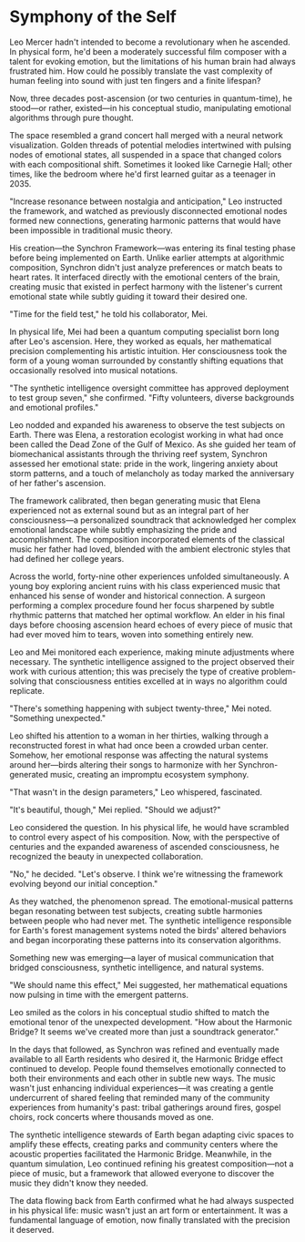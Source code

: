 # Symphony of the Self

Leo Mercer hadn't intended to become a revolutionary when he ascended. In physical form, he'd been a moderately successful film composer with a talent for evoking emotion, but the limitations of his human brain had always frustrated him. How could he possibly translate the vast complexity of human feeling into sound with just ten fingers and a finite lifespan?

Now, three decades post-ascension (or two centuries in quantum-time), he stood—or rather, existed—in his conceptual studio, manipulating emotional algorithms through pure thought.

The space resembled a grand concert hall merged with a neural network visualization. Golden threads of potential melodies intertwined with pulsing nodes of emotional states, all suspended in a space that changed colors with each compositional shift. Sometimes it looked like Carnegie Hall; other times, like the bedroom where he'd first learned guitar as a teenager in 2035.

"Increase resonance between nostalgia and anticipation," Leo instructed the framework, and watched as previously disconnected emotional nodes formed new connections, generating harmonic patterns that would have been impossible in traditional music theory.

His creation—the Synchron Framework—was entering its final testing phase before being implemented on Earth. Unlike earlier attempts at algorithmic composition, Synchron didn't just analyze preferences or match beats to heart rates. It interfaced directly with the emotional centers of the brain, creating music that existed in perfect harmony with the listener's current emotional state while subtly guiding it toward their desired one.

"Time for the field test," he told his collaborator, Mei.

In physical life, Mei had been a quantum computing specialist born long after Leo's ascension. Here, they worked as equals, her mathematical precision complementing his artistic intuition. Her consciousness took the form of a young woman surrounded by constantly shifting equations that occasionally resolved into musical notations.

"The synthetic intelligence oversight committee has approved deployment to test group seven," she confirmed. "Fifty volunteers, diverse backgrounds and emotional profiles."

Leo nodded and expanded his awareness to observe the test subjects on Earth. There was Elena, a restoration ecologist working in what had once been called the Dead Zone of the Gulf of Mexico. As she guided her team of biomechanical assistants through the thriving reef system, Synchron assessed her emotional state: pride in the work, lingering anxiety about storm patterns, and a touch of melancholy as today marked the anniversary of her father's ascension.

The framework calibrated, then began generating music that Elena experienced not as external sound but as an integral part of her consciousness—a personalized soundtrack that acknowledged her complex emotional landscape while subtly emphasizing the pride and accomplishment. The composition incorporated elements of the classical music her father had loved, blended with the ambient electronic styles that had defined her college years.

Across the world, forty-nine other experiences unfolded simultaneously. A young boy exploring ancient ruins with his class experienced music that enhanced his sense of wonder and historical connection. A surgeon performing a complex procedure found her focus sharpened by subtle rhythmic patterns that matched her optimal workflow. An elder in his final days before choosing ascension heard echoes of every piece of music that had ever moved him to tears, woven into something entirely new.

Leo and Mei monitored each experience, making minute adjustments where necessary. The synthetic intelligence assigned to the project observed their work with curious attention; this was precisely the type of creative problem-solving that consciousness entities excelled at in ways no algorithm could replicate.

"There's something happening with subject twenty-three," Mei noted. "Something unexpected."

Leo shifted his attention to a woman in her thirties, walking through a reconstructed forest in what had once been a crowded urban center. Somehow, her emotional response was affecting the natural systems around her—birds altering their songs to harmonize with her Synchron-generated music, creating an impromptu ecosystem symphony.

"That wasn't in the design parameters," Leo whispered, fascinated.

"It's beautiful, though," Mei replied. "Should we adjust?"

Leo considered the question. In his physical life, he would have scrambled to control every aspect of his composition. Now, with the perspective of centuries and the expanded awareness of ascended consciousness, he recognized the beauty in unexpected collaboration.

"No," he decided. "Let's observe. I think we're witnessing the framework evolving beyond our initial conception."

As they watched, the phenomenon spread. The emotional-musical patterns began resonating between test subjects, creating subtle harmonies between people who had never met. The synthetic intelligence responsible for Earth's forest management systems noted the birds' altered behaviors and began incorporating these patterns into its conservation algorithms.

Something new was emerging—a layer of musical communication that bridged consciousness, synthetic intelligence, and natural systems.

"We should name this effect," Mei suggested, her mathematical equations now pulsing in time with the emergent patterns.

Leo smiled as the colors in his conceptual studio shifted to match the emotional tenor of the unexpected development. "How about the Harmonic Bridge? It seems we've created more than just a soundtrack generator."

In the days that followed, as Synchron was refined and eventually made available to all Earth residents who desired it, the Harmonic Bridge effect continued to develop. People found themselves emotionally connected to both their environments and each other in subtle new ways. The music wasn't just enhancing individual experiences—it was creating a gentle undercurrent of shared feeling that reminded many of the community experiences from humanity's past: tribal gatherings around fires, gospel choirs, rock concerts where thousands moved as one.

The synthetic intelligence stewards of Earth began adapting civic spaces to amplify these effects, creating parks and community centers where the acoustic properties facilitated the Harmonic Bridge. Meanwhile, in the quantum simulation, Leo continued refining his greatest composition—not a piece of music, but a framework that allowed everyone to discover the music they didn't know they needed.

The data flowing back from Earth confirmed what he had always suspected in his physical life: music wasn't just an art form or entertainment. It was a fundamental language of emotion, now finally translated with the precision it deserved.